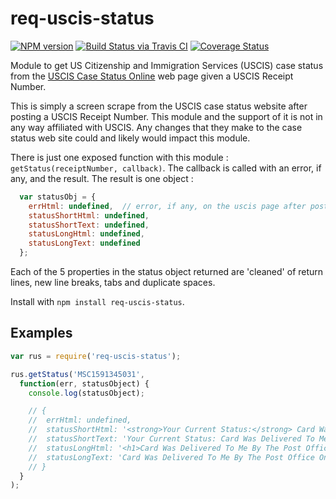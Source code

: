 # req-uscis-status
[![NPM version](http://img.shields.io/npm/v/req-uscis-status.svg)](https://www.npmjs.org/package/req-uscis-status)
[![Build Status via Travis CI](https://travis-ci.org/tonybranfort/req-uscis-status.svg?branch=master)](https://travis-ci.org/tonybranfort/req-uscis-status)
[![Coverage Status](https://coveralls.io/repos/tonybranfort/req-uscis-status/badge.svg?branch=master&service=github)](https://coveralls.io/github/tonybranfort/req-uscis-status?branch=master)

Module to get US Citizenship and Immigration Services (USCIS) case status from the [USCIS Case Status Online](https://egov.uscis.gov/casestatus/landing.do) web page given a USCIS Receipt Number.

This is simply a screen scrape from the USCIS case status website after posting a USCIS Receipt Number.  This module and the support of it is not in any way affiliated with USCIS.  Any changes that they make to the case status web site could and likely would impact this module.  

There is just one exposed function with this module : ```getStatus(receiptNumber, callback)```.  The callback is called with an error, if any, and the result.  The result is one object : 
```javascript
  var statusObj = {
    errHtml: undefined,  // error, if any, on the uscis page after posting receipt number
    statusShortHtml: undefined,  
    statusShortText: undefined, 
    statusLongHtml: undefined, 
    statusLongText: undefined
  }; 

```

Each of the 5 properties in the status object returned are 'cleaned' of return lines, new line breaks, tabs and duplicate spaces. 

Install with ```npm install req-uscis-status```.  

## Examples

```javascript
var rus = require('req-uscis-status');

rus.getStatus('MSC1591345031', 
  function(err, statusObject) { 
    console.log(statusObject);

    // { 
    //  errHtml: undefined,
    //  statusShortHtml: '<strong>Your Current Status:</strong> Card Was Delivered To Me By The Post Office <span class="appointment-sec-show" tabindex="-1" title="View Case Status Full Description">+</span>',
    //  statusShortText: 'Your Current Status: Card Was Delivered To Me By The Post Office',
    //  statusLongHtml: '<h1>Card Was Delivered To Me By The Post Office</h1> <p>On November 12, 2015, the Post Office delivered your new card for Receipt Number MSC1591345031, to the address that you gave us. The tracking number assigned is 9205592338400179142710. You can use your tracking number at <a href="https://tools.usps.com/go/TrackConfirmAction_input?origTrackNum=9205592338400179142710" target="_blank">www.USPS.com</a> in the Quick Tools Tracking section. If you move, go to <a href="https://egov.uscis.gov/coa/displayCOAForm.do" target="_blank">www.uscis.gov/addresschange</a> to give us your new mailing address.</p>',
    //  statusLongText: 'Card Was Delivered To Me By The Post Office On November 12, 2015, the Post Office delivered your new card for Receipt Number MSC1591345031, to the address that you gave us. The tracking number assigned is 9205592338400179142710. You can use your tracking number at www.USPS.com in the Quick Tools Tracking section. If you move, go to www.uscis.gov/addresschange to give us your new mailing address.' 
    // }
  }
);


```

